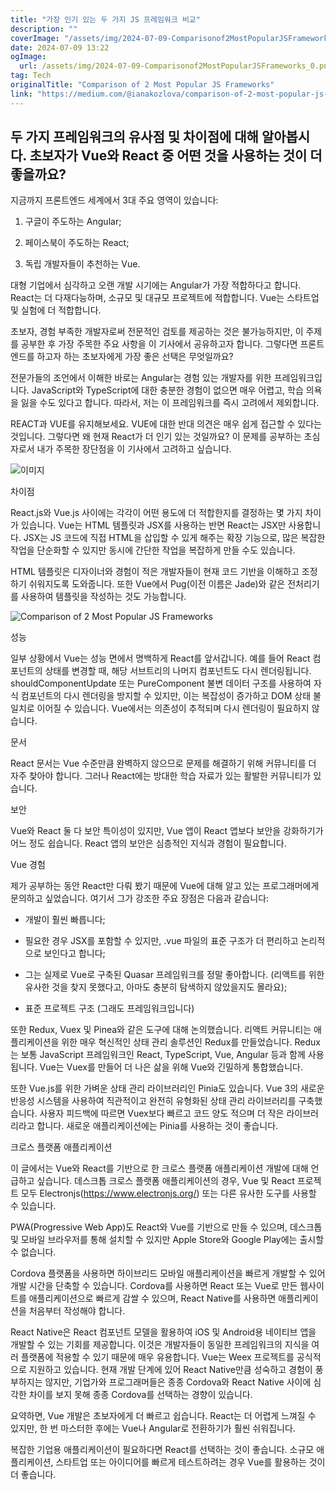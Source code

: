 ```yaml
---
title: "가장 인기 있는 두 가지 JS 프레임워크 비교"
description: ""
coverImage: "/assets/img/2024-07-09-Comparisonof2MostPopularJSFrameworks_0.png"
date: 2024-07-09 13:22
ogImage:
  url: /assets/img/2024-07-09-Comparisonof2MostPopularJSFrameworks_0.png
tag: Tech
originalTitle: "Comparison of 2 Most Popular JS Frameworks"
link: "https://medium.com/@ianakozlova/comparison-of-2-most-popular-js-frameworks-6ba6ce566058"
---
```


## 두 가지 프레임워크의 유사점 및 차이점에 대해 알아봅시다. 초보자가 Vue와 React 중 어떤 것을 사용하는 것이 더 좋을까요?

지금까지 프론트엔드 세계에서 3대 주요 영역이 있습니다:

1. 구글이 주도하는 Angular;

2. 페이스북이 주도하는 React;

<div class="content-ad"></div>

3. 독립 개발자들이 추천하는 Vue.

대형 기업에서 심각하고 오랜 개발 시기에는 Angular가 가장 적합하다고 합니다. React는 더 다재다능하며, 소규모 및 대규모 프로젝트에 적합합니다. Vue는 스타트업 및 실험에 더 적합합니다.

초보자, 경험 부족한 개발자로써 전문적인 검토를 제공하는 것은 불가능하지만, 이 주제를 공부한 후 가장 주목한 주요 사항을 이 기사에서 공유하고자 합니다. 그렇다면 프론트엔드를 하고자 하는 초보자에게 가장 좋은 선택은 무엇일까요?

전문가들의 조언에서 이해한 바로는 Angular는 경험 있는 개발자를 위한 프레임워크입니다. JavaScript와 TypeScript에 대한 충분한 경험이 없으면 매우 어렵고, 학습 의욕을 잃을 수도 있다고 합니다. 따라서, 저는 이 프레임워크를 즉시 고려에서 제외합니다.

<div class="content-ad"></div>

REACT과 VUE를 유지해보세요. VUE에 대한 반대 의견은 매우 쉽게 접근할 수 있다는 것입니다. 그렇다면 왜 현재 React가 더 인기 있는 것일까요? 이 문제를 공부하는 초심자로서 내가 주목한 장단점을 이 기사에서 고려하고 싶습니다.

![이미지](/assets/img/2024-07-09-Comparisonof2MostPopularJSFrameworks_0.png)

차이점

React.js와 Vue.js 사이에는 각각이 어떤 용도에 더 적합한지를 결정하는 몇 가지 차이가 있습니다. Vue는 HTML 템플릿과 JSX를 사용하는 반면 React는 JSX만 사용합니다. JSX는 JS 코드에 직접 HTML을 삽입할 수 있게 해주는 확장 기능으로, 많은 복잡한 작업을 단순화할 수 있지만 동시에 간단한 작업을 복잡하게 만들 수도 있습니다.

<div class="content-ad"></div>

HTML 템플릿은 디자이너와 경험이 적은 개발자들이 현재 코드 기반을 이해하고 조정하기 쉬워지도록 도와줍니다. 또한 Vue에서 Pug(이전 이름은 Jade)와 같은 전처리기를 사용하여 템플릿을 작성하는 것도 가능합니다.

![Comparison of 2 Most Popular JS Frameworks](/assets/img/2024-07-09-Comparisonof2MostPopularJSFrameworks_1.png)

성능

일부 상황에서 Vue는 성능 면에서 명백하게 React를 앞서갑니다. 예를 들어 React 컴포넌트의 상태를 변경할 때, 해당 서브트리의 나머지 컴포넌트도 다시 렌더링됩니다. shouldComponentUpdate 또는 PureComponent 불변 데이터 구조를 사용하여 자식 컴포넌트의 다시 렌더링을 방지할 수 있지만, 이는 복잡성이 증가하고 DOM 상태 불일치로 이어질 수 있습니다. Vue에서는 의존성이 추적되며 다시 렌더링이 필요하지 않습니다.

<div class="content-ad"></div>

문서

React 문서는 Vue 수준만큼 완벽하지 않으므로 문제를 해결하기 위해 커뮤니티를 더 자주 찾아야 합니다. 그러나 React에는 방대한 학습 자료가 있는 활발한 커뮤니티가 있습니다.

보안

Vue와 React 둘 다 보안 특이성이 있지만, Vue 앱이 React 앱보다 보안을 강화하기가 어느 정도 쉽습니다. React 앱의 보안은 심층적인 지식과 경험이 필요합니다.

<div class="content-ad"></div>

Vue 경험

제가 공부하는 동안 React만 다뤄 봤기 때문에 Vue에 대해 알고 있는 프로그래머에게 문의하고 싶었습니다. 여기서 그가 강조한 주요 장점은 다음과 같습니다:

- 개발이 훨씬 빠릅니다;

- 필요한 경우 JSX를 포함할 수 있지만, .vue 파일의 표준 구조가 더 편리하고 논리적으로 보인다고 합니다;

<div class="content-ad"></div>

- 그는 실제로 Vue로 구축된 Quasar 프레임워크를 정말 좋아합니다. (리액트를 위한 유사한 것을 찾지 못했다고, 아마도 충분히 탐색하지 않았을지도 몰라요);

- 표준 프로젝트 구조 (그래도 프레임워크입니다)

또한 Redux, Vuex 및 Pinea와 같은 도구에 대해 논의했습니다. 리액트 커뮤니티는 애플리케이션을 위한 매우 혁신적인 상태 관리 솔루션인 Redux를 만들었습니다. Redux는 보통 JavaScript 프레임워크인 React, TypeScript, Vue, Angular 등과 함께 사용됩니다. Vue는 Vuex를 만들어 더 나은 삶을 위해 Vue와 긴밀하게 통합했습니다.

또한 Vue.js를 위한 가벼운 상태 관리 라이브러리인 Pinia도 있습니다. Vue 3의 새로운 반응성 시스템을 사용하여 직관적이고 완전히 유형화된 상태 관리 라이브러리를 구축했습니다. 사용자 피드백에 따르면 Vuex보다 빠르고 코드 양도 적으며 더 작은 라이브러리라고 합니다. 새로운 애플리케이션에는 Pinia를 사용하는 것이 좋습니다.

<div class="content-ad"></div>

크로스 플랫폼 애플리케이션

이 글에서는 Vue와 React를 기반으로 한 크로스 플랫폼 애플리케이션 개발에 대해 언급하고 싶습니다. 데스크톱 크로스 플랫폼 애플리케이션의 경우, Vue 및 React 프로젝트 모두 Electronjs(https://www.electronjs.org/) 또는 다른 유사한 도구를 사용할 수 있습니다.

PWA(Progressive Web App)도 React와 Vue를 기반으로 만들 수 있으며, 데스크톱 및 모바일 브라우저를 통해 설치할 수 있지만 Apple Store와 Google Play에는 출시할 수 없습니다.

Cordova 플랫폼을 사용하면 하이브리드 모바일 애플리케이션을 빠르게 개발할 수 있어 개발 시간을 단축할 수 있습니다. Cordova를 사용하면 React 또는 Vue로 만든 웹사이트를 애플리케이션으로 빠르게 감쌀 수 있으며, React Native를 사용하면 애플리케이션을 처음부터 작성해야 합니다.

<div class="content-ad"></div>

React Native은 React 컴포넌트 모델을 활용하여 iOS 및 Android용 네이티브 앱을 개발할 수 있는 기회를 제공합니다. 이것은 개발자들이 동일한 프레임워크의 지식을 여러 플랫폼에 적용할 수 있기 때문에 매우 유용합니다. Vue는 Weex 프로젝트를 공식적으로 지원하고 있습니다. 현재 개발 단계에 있어 React Native만큼 성숙하고 경험이 풍부하지는 않지만, 기업가와 프로그래머들은 종종 Cordova와 React Native 사이에 심각한 차이를 보지 못해 종종 Cordova를 선택하는 경향이 있습니다.

요약하면, Vue 개발은 초보자에게 더 빠르고 쉽습니다. React는 더 어렵게 느껴질 수 있지만, 한 번 마스터한 후에는 Vue나 Angular로 전환하기가 훨씬 쉬워집니다.

복잡한 기업용 애플리케이션이 필요하다면 React를 선택하는 것이 좋습니다. 소규모 애플리케이션, 스타트업 또는 아이디어를 빠르게 테스트하려는 경우 Vue를 활용하는 것이 더 좋습니다.
